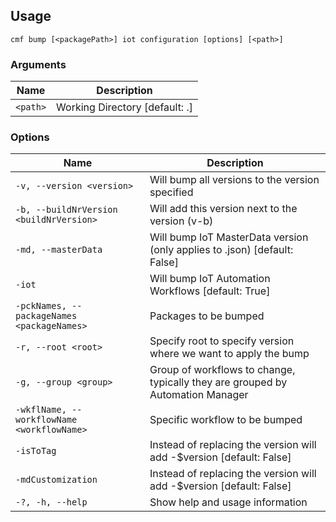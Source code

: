 <!-- BEGIN USAGE -->

Usage
-----

```
cmf bump [<packagePath>] iot configuration [options] [<path>]
```

### Arguments

Name | Description
---- | -----------
`<path>` | Working Directory [default: .]

### Options

Name | Description
---- | -----------
`-v, --version <version>` | Will bump all versions to the version specified
`-b, --buildNrVersion <buildNrVersion>` | Will add this version next to the version (v-b)
`-md, --masterData` | Will bump IoT MasterData version (only applies to .json) [default: False]
`-iot` | Will bump IoT Automation Workflows [default: True]
`-pckNames, --packageNames <packageNames>` | Packages to be bumped
`-r, --root <root>` | Specify root to specify version where we want to apply the bump
`-g, --group <group>` | Group of workflows to change, typically they are grouped by Automation Manager
`-wkflName, --workflowName <workflowName>` | Specific workflow to be bumped
`-isToTag` | Instead of replacing the version will add -$version [default: False]
`-mdCustomization` | Instead of replacing the version will add -$version [default: False]
`-?, -h, --help` | Show help and usage information


<!-- END USAGE -->
